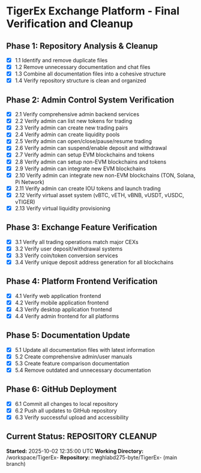 # TigerEx Exchange Platform - Final Verification and Cleanup

## Phase 1: Repository Analysis & Cleanup
- [x] 1.1 Identify and remove duplicate files
- [x] 1.2 Remove unnecessary documentation and chat files
- [x] 1.3 Combine all documentation files into a cohesive structure
- [x] 1.4 Verify repository structure is clean and organized

## Phase 2: Admin Control System Verification
- [x] 2.1 Verify comprehensive admin backend services
- [x] 2.2 Verify admin can list new tokens for trading
- [x] 2.3 Verify admin can create new trading pairs
- [x] 2.4 Verify admin can create liquidity pools
- [x] 2.5 Verify admin can open/close/pause/resume trading
- [x] 2.6 Verify admin can suspend/enable deposit and withdrawal
- [x] 2.7 Verify admin can setup EVM blockchains and tokens
- [x] 2.8 Verify admin can setup non-EVM blockchains and tokens
- [x] 2.9 Verify admin can integrate new EVM blockchains
- [x] 2.10 Verify admin can integrate new non-EVM blockchains (TON, Solana, Pi Network)
- [x] 2.11 Verify admin can create IOU tokens and launch trading
- [x] 2.12 Verify virtual asset system (vBTC, vETH, vBNB, vUSDT, vUSDC, vTIGER)
- [x] 2.13 Verify virtual liquidity provisioning

## Phase 3: Exchange Feature Verification
- [x] 3.1 Verify all trading operations match major CEXs
- [x] 3.2 Verify user deposit/withdrawal systems
- [x] 3.3 Verify coin/token conversion services
- [x] 3.4 Verify unique deposit address generation for all blockchains

## Phase 4: Platform Frontend Verification
- [x] 4.1 Verify web application frontend
- [x] 4.2 Verify mobile application frontend
- [x] 4.3 Verify desktop application frontend
- [x] 4.4 Verify admin frontend for all platforms

## Phase 5: Documentation Update
- [x] 5.1 Update all documentation files with latest information
- [x] 5.2 Create comprehensive admin/user manuals
- [x] 5.3 Create feature comparison documentation
- [x] 5.4 Remove outdated and unnecessary documentation

## Phase 6: GitHub Deployment
- [x] 6.1 Commit all changes to local repository
- [x] 6.2 Push all updates to GitHub repository
- [x] 6.3 Verify successful upload and accessibility

## Current Status: REPOSITORY CLEANUP
**Started:** 2025-10-02 12:35:00 UTC
**Working Directory:** /workspace/TigerEx-
**Repository:** meghlabd275-byte/TigerEx- (main branch)